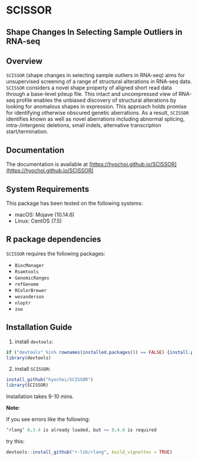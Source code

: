 
# SCISSOR

## Shape Changes In Selecting Sample Outliers in RNA-seq

## Overview

`SCISSOR` (shape changes in selecting sample outliers in RNA-seq) aims for unsupervised screening of a range of structural alterations in RNA-seq data. `SCISSOR` considers a novel shape property of aligned short read data through a base-level pileup file. This intact and uncompressed view of RNA-seq profile enables the unbiased discovery of structural alterations by looking for anomalous shapes in expression. This approach holds promise for identifying otherwise obscured genetic aberrations. As a result, `SCISSOR` identifies known as well as novel aberrations including abnormal splicing, intra-/intergenic deletions, small indels, alternative transcription start/termination. 

## Documentation

The documentation is available at [https://hyochoi.github.io/SCISSOR](https://hyochoi.github.io/SCISSOR)

## System Requirements

This package has been tested on the following systems:

* macOS: Mojave (10.14.6)  
* Linux: CentOS (7.5)

## R package dependencies

`SCISSOR` requires the following packages:

* `BiocManager`
* `Rsamtools`   
* `GenomicRanges`  
* `refGenome`   
* `RColorBrewer`   
* `wesanderson`   
* `nloptr`  
* `zoo`


## Installation Guide

1. install `devtools`:

```r
if ("devtools" %in% rownames(installed.packages()) == FALSE) {install.packages("devtools")}
library(devtools)
```

2. install `SCISSOR`:

```r
install_github("hyochoi/SCISSOR")
library(SCISSOR)
```

Installation takes 9-10 mins. 

**Note:**  

If you see errors like the following: 
```r
‘rlang’ 0.3.4 is already loaded, but >= 0.4.0 is required
```
try this:
```r
devtools::install_github("r-lib/rlang", build_vignettes = TRUE)
```




